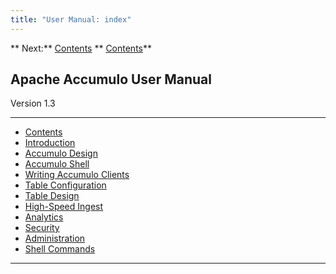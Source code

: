 ```yaml
---
title: "User Manual: index"
---
```


** Next:** [Contents][2]   ** [Contents][2]**   
  


## Apache Accumulo User Manual   
Version 1.3

  


* * *

<a id="CHILD_LINKS"></a>

* [Contents][2]
* [Introduction][6]
* [Accumulo Design][7]
* [Accumulo Shell][8]
* [Writing Accumulo Clients][9]
* [Table Configuration][10]
* [Table Design][11]
* [High-Speed Ingest][12]
* [Analytics][13]
* [Security][14]
* [Administration][15]
* [Shell Commands][16]

  


* * *

   [2]: Contents.html
   [6]: Introduction.html
   [7]: Accumulo_Design.html
   [8]: Accumulo_Shell.html
   [9]: Writing_Accumulo_Clients.html
   [10]: Table_Configuration.html
   [11]: Table_Design.html
   [12]: High_Speed_Ingest.html
   [13]: Analytics.html
   [14]: Security.html
   [15]: Administration.html
   [16]: Shell_Commands.html

